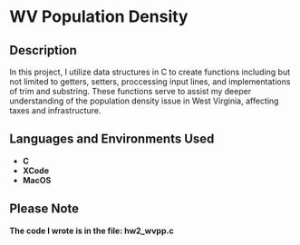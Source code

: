 <h1>WV Population Density</h1>

<h2>Description</h2>
In this project, I utilize data structures in C to create functions including but not limited to getters, setters, proccessing input lines, and implementations of trim and substring. These functions serve to assist my deeper understanding of the population density issue in West Virginia, affecting taxes and infrastructure. 
<br />


<h2>Languages and Environments Used</h2>

- <b>C</b> 
- <b>XCode</b>
- <b>MacOS</b>

<h2>Please Note</h2>
<b>The code I wrote is in the file: hw2_wvpp.c</b>
